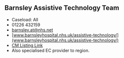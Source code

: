 
## Barnsley Assistive Technology Team

- Caseload: All 
- <i class="fa fa-phone"></i> 01226 432159
- <i class="fa fa-envelope"></i> barnsley.at@nhs.net
- <i class="fa fa-home"></i> [www.barnsleyhospital.nhs.uk/assistive-technology/](www.barnsleyhospital.nhs.uk/assistive-technology/)
- [CM Listing Link](http://www.communicationmatters.org.uk/contact-assessment-service/barnsley-assistive-technology-service)
- Also specialised EC provider to region.
